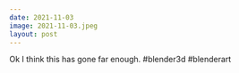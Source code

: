 ```yaml
---
date: 2021-11-03
image: 2021-11-03.jpeg
layout: post
---
```


Ok I think this has gone far enough. #blender3d #blenderart
